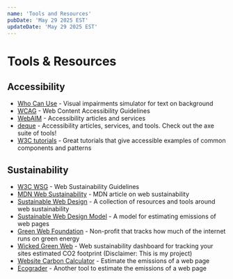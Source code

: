 ```yaml
---
name: 'Tools and Resources'
pubDate: 'May 29 2025 EST'
updateDate: 'May 29 2025 EST'
---
```


# Tools & Resources

## Accessibility

- [Who Can Use](https://www.whocanuse.com) - Visual impairments simulator for text on background
- [WCAG](https://www.w3.org/WAI/standards-guidelines/wcag/) - Web Content Accessibility Guidelines
- [WebAIM](https://webaim.org) - Accessibility articles and services
- [deque](https://www.deque.com) - Accessibility articles, services, and tools. Check out the axe suite of tools!
- [W3C tutorials](https://www.w3.org/WAI/tutorials/) - Great tutorials that give accessible examples of common components and patterns

## Sustainability

- [W3C WSG](https://www.w3.org/blog/2023/introducing-web-sustainability-guidelines/) - Web Sustainability Guidelines
- [MDN Web Sustainability](https://developer.mozilla.org/en-US/blog/introduction-to-web-sustainability/) - MDN article on web sustainability
- [Sustainable Web Design](https://sustainablewebdesign.org) - A collection of resources and tools around web sustainability
- [Sustainable Web Design Model](https://sustainablewebdesign.org/estimating-digital-emissions/) - A model for estimating emissions of web pages
- [Green Web Foundation](https://www.thegreenwebfoundation.org) - Non-profit that tracks how much of the internet runs on green energy
- [Wicked Green Web](https://www.wickedgreenweb.dev) - Web sustainability dashboard for tracking your sites estimated CO2 footprint (Disclaimer: This is my project)
- [Website Carbon Calculator](https://www.websitecarbon.com) - Estimate the emissions of a web page
- [Ecograder](https://ecograder.com) - Another tool to estimate the emissions of a web page
